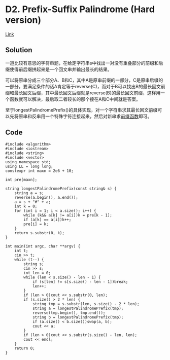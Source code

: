 # D2. Prefix-Suffix Palindrome (Hard version)

[Link](https://codeforces.com/contest/1326/problem/D2)

## Solution

一道比较有意思的字符串题，在给定字符串s中找出一对没有重叠部分的前缀和后缀使得前后缀拼起来是一个回文串并输出最长的结果。

可以将原串分成三个部分A、B和C，其中A是原串前缀的一部分，C是原串后缀的一部分，要满足条件的话A肯定等于reverse(C)，而对于B可以找出B的最长回文前缀和最长回文后缀，其中最长回文后缀就是reverse(B)的最长回文前缀，这样用一个函数就可以解决，最后取二者较长的那个接在A和C中间就是答案。

至于longestPalindromePrefix()的具体实现，对一个字符串求其最长回文前缀可以先将原串和反串用一个特殊字符连接起来，然后对新串求[前缀函数](https://oi-wiki.org/string/kmp/)即可。

## Code

    #include <algorithm>
    #include <iostream>
    #include <string>
    #include <vector>
    using namespace std;
    using LL = long long;
    constexpr int maxn = 2e6 + 10;

    int pre[maxn];

    string longestPalindromePrefix(const string& s) {
        string a = s;
        reverse(a.begin(), a.end());
        a = s + "#" + a;
        int k = 0;
        for (int i = 1; i < a.size(); i++) {
            while (k&& a[k] != a[i])k = pre[k - 1];
            if (a[k] == a[i])k++;
            pre[i] = k;
        }
        return s.substr(0, k);
    }

    int main(int argc, char **argv) {
        int t;
        cin >> t;
        while (t--) {
            string s;
            cin >> s;
            int len = 0;
            while (len < s.size() - len - 1) {
                if (s[len] != s[s.size() - len - 1])break;
                len++;
            }
            if (len > 0)cout << s.substr(0, len);
            if (s.size() > 2 * len) {
                string tmp = s.substr(len, s.size() - 2 * len);
                string a = longestPalindromePrefix(tmp);
                reverse(tmp.begin(), tmp.end());
                string b = longestPalindromePrefix(tmp);
                if (a.size() < b.size())swap(a, b);
                cout << a;
            }
            if (len > 0)cout << s.substr(s.size() - len, len);
            cout << endl;
        }
        return 0;
    }
